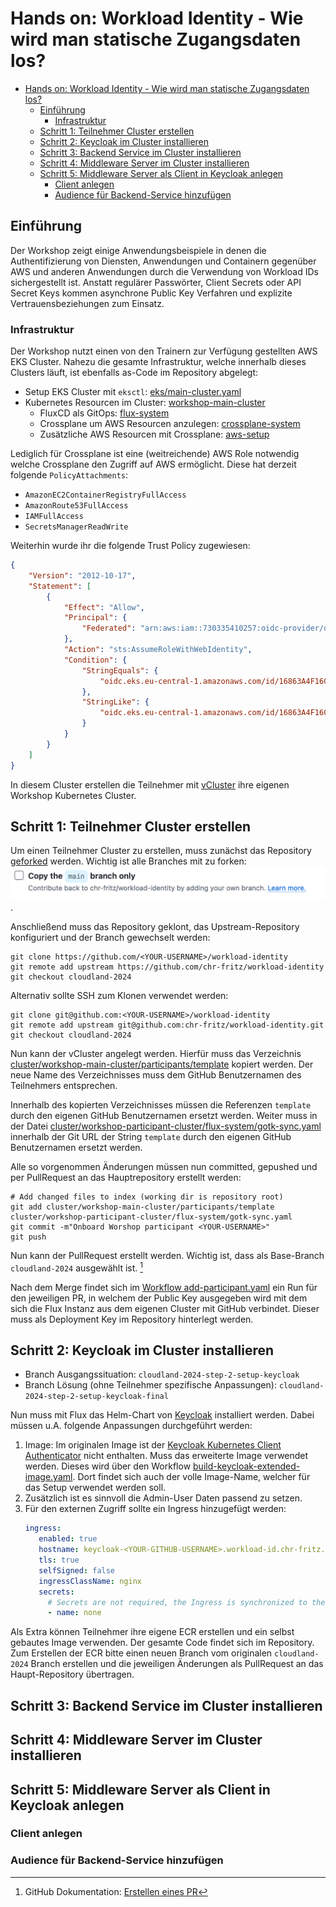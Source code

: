# Hands on: Workload Identity - Wie wird man statische Zugangsdaten los?

<!-- TOC -->
* [Hands on: Workload Identity - Wie wird man statische Zugangsdaten los?](#hands-on-workload-identity---wie-wird-man-statische-zugangsdaten-los)
    * [Einführung](#einführung)
        * [Infrastruktur](#infrastruktur)
    * [Schritt 1: Teilnehmer Cluster erstellen](#schritt-1-teilnehmer-cluster-erstellen)
    * [Schritt 2: Keycloak im Cluster installieren](#schritt-2-keycloak-im-cluster-installieren)
    * [Schritt 3: Backend Service im Cluster installieren](#schritt-3-backend-service-im-cluster-installieren)
    * [Schritt 4: Middleware Server im Cluster installieren](#schritt-4-middleware-server-im-cluster-installieren)
    * [Schritt 5: Middleware Server als Client in Keycloak anlegen](#schritt-5-middleware-server-als-client-in-keycloak-anlegen)
        * [Client anlegen](#client-anlegen)
        * [Audience für Backend-Service hinzufügen](#audience-für-backend-service-hinzufügen)
<!-- TOC -->

## Einführung

Der Workshop zeigt einige Anwendungsbeispiele in denen die Authentifizierung von Diensten, Anwendungen und Containern
gegenüber AWS und anderen Anwendungen durch die Verwendung von Workload IDs sichergestellt ist. Anstatt regulärer
Passwörter, Client Secrets oder API Secret Keys kommen asynchrone Public Key Verfahren und explizite
Vertrauensbeziehungen zum Einsatz.

### Infrastruktur

Der Workshop nutzt einen von den Trainern zur Verfügung gestellten AWS EKS Cluster. Nahezu die gesamte Infrastruktur,
welche innerhalb dieses Clusters läuft, ist ebenfalls as-Code im Repository abgelegt:

* Setup EKS Cluster mit `eksctl`: [eks/main-cluster.yaml](../infrastructure/aws/eks/main-cluster.yaml)
* Kubernetes Resourcen im Cluster: [workshop-main-cluster](../cluster/workshop-main-cluster)
    * FluxCD als GitOps: [flux-system](../cluster/workshop-main-cluster/flux-system)
    * Crossplane um AWS Resourcen anzulegen: [crossplane-system](../cluster/workshop-main-cluster/crossplane-system)
    * Zusätzliche AWS Resourcen mit Crossplane: [aws-setup](../cluster/workshop-main-cluster/aws-setup)

Lediglich für Crossplane ist eine (weitreichende) AWS Role notwendig welche Crossplane den Zugriff auf AWS ermöglicht.
Diese hat derzeit folgende `PolicyAttachments`:

* `AmazonEC2ContainerRegistryFullAccess`
* `AmazonRoute53FullAccess`
* `IAMFullAccess`
* `SecretsManagerReadWrite`

Weiterhin wurde ihr die folgende Trust Policy zugewiesen:

```json
{
    "Version": "2012-10-17",
    "Statement": [
        {
            "Effect": "Allow",
            "Principal": {
                "Federated": "arn:aws:iam::730335410257:oidc-provider/oidc.eks.eu-central-1.amazonaws.com/id/16863A4F160277A9C0E1AC5E63C373EB"
            },
            "Action": "sts:AssumeRoleWithWebIdentity",
            "Condition": {
                "StringEquals": {
                    "oidc.eks.eu-central-1.amazonaws.com/id/16863A4F160277A9C0E1AC5E63C373EB:aud": "sts.amazonaws.com"
                },
                "StringLike": {
                    "oidc.eks.eu-central-1.amazonaws.com/id/16863A4F160277A9C0E1AC5E63C373EB:sub": "system:serviceaccount:crossplane-system:provider-aws-*"
                }
            }
        }
    ]
}
```

In diesem Cluster erstellen die Teilnehmer mit [vCluster](https://www.vcluster.com/) ihre eigenen Workshop Kubernetes
Cluster.

## Schritt 1: Teilnehmer Cluster erstellen

Um einen Teilnehmer Cluster zu erstellen, muss zunächst das
Repository [geforked](https://github.com/chr-fritz/workload-identity/fork) werden. Wichtig ist alle Branches mit zu
forken: ![❏ Copy the `main` branch only](fork-all-branches.png).

Anschließend muss das Repository geklont, das Upstream-Repository konfiguriert und der Branch gewechselt werden:

```shell
git clone https://github.com/<YOUR-USERNAME>/workload-identity
git remote add upstream https://github.com/chr-fritz/workload-identity
git checkout cloudland-2024
```

Alternativ sollte SSH zum Klonen verwendet werden:

```shell
git clone git@github.com:<YOUR-USERNAME>/workload-identity
git remote add upstream git@github.com:chr-fritz/workload-identity.git
git checkout cloudland-2024
```

Nun kann der vCluster angelegt werden. Hierfür muss das
Verzeichnis [cluster/workshop-main-cluster/participants/template](../cluster/workshop-main-cluster/participants/template)
kopiert werden. Der neue Name des Verzeichnisses muss dem GitHub Benutzernamen des Teilnehmers entsprechen.

Innerhalb des kopierten Verzeichnisses müssen die Referenzen `template` durch den eigenen GitHub Benutzernamen ersetzt
werden. Weiter muss in der
Datei [cluster/workshop-participant-cluster/flux-system/gotk-sync.yaml](../cluster/workshop-participant-cluster/flux-system/gotk-sync.yaml#L14)
innerhalb der Git URL der String `template` durch den eigenen GitHub Benutzernamen ersetzt werden.

Alle so vorgenommen Änderungen müssen nun committed, gepushed und per PullRequest an das Hauptrepository erstellt
werden:

```shell
# Add changed files to index (working dir is repository root)
git add cluster/workshop-main-cluster/participants/template cluster/workshop-participant-cluster/flux-system/gotk-sync.yaml
git commit -m"Onboard Worshop participant <YOUR-USERNAME>"
git push
```

Nun kann der PullRequest erstellt werden. Wichtig ist, dass als Base-Branch `cloudland-2024` ausgewählt ist. [^1]

Nach dem Merge findet sich
im [Workflow add-participant.yaml](https://github.com/chr-fritz/workload-identity/actions/workflows/add-participant.yaml)
ein Run für den jeweiligen PR, in welchem der Public Key ausgegeben wird mit dem sich die Flux Instanz aus dem eigenen
Cluster mit GitHub verbindet. Dieser muss als Deployment Key im Repository hinterlegt werden.

## Schritt 2: Keycloak im Cluster installieren

* Branch Ausgangssituation: `cloudland-2024-step-2-setup-keycloak`
* Branch Lösung (ohne Teilnehmer spezifische Anpassungen): `cloudland-2024-step-2-setup-keycloak-final`

Nun muss mit Flux das Helm-Chart von [Keycloak](https://github.com/bitnami/charts/tree/main/bitnami/keycloak)
installiert werden. Dabei müssen u.A. folgende Anpassungen durchgeführt werden:

1. Image: Im originalen Image ist
   der [Keycloak Kubernetes Client Authenticator](https://github.com/chr-fritz/keycloak-kubernetes-authenticator) nicht
   enthalten. Muss das erweiterte Image verwendet werden. Dieses wird über den
   Workflow [build-keycloak-extended-image.yaml](../.github/workflows/build-keycloak-extended-image.yaml). Dort findet
   sich auch der volle Image-Name, welcher für das Setup verwendet werden soll.
2. Zusätzlich ist es sinnvoll die Admin-User Daten passend zu setzen.
3. Für den externen Zugriff sollte ein Ingress hinzugefügt werden:
   ```yaml
   ingress:
      enabled: true
      hostname: keycloak-<YOUR-GITHUB-USERNAME>.workload-id.chr-fritz.de
      tls: true
      selfSigned: false
      ingressClassName: nginx
      secrets:
        # Secrets are not required, the Ingress is synchronized to the main cluster which already have a wildcard certificate.
        - name: none
   ``` 

Als Extra können Teilnehmer ihre eigene ECR erstellen und ein selbst gebautes Image verwenden. Der gesamte Code findet
sich im Repository. Zum Erstellen der ECR bitte einen neuen Branch vom originalen `cloudland-2024` Branch erstellen und
die jeweiligen Änderungen als PullRequest an das Haupt-Repository übertragen.

## Schritt 3: Backend Service im Cluster installieren

## Schritt 4: Middleware Server im Cluster installieren

## Schritt 5: Middleware Server als Client in Keycloak anlegen

### Client anlegen

### Audience für Backend-Service hinzufügen

[^1]: GitHub Dokumentation:
[Erstellen eines PR](https://docs.github.com/de/pull-requests/collaborating-with-pull-requests/proposing-changes-to-your-work-with-pull-requests/creating-a-pull-request)